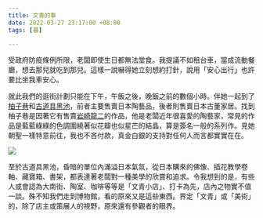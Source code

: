 ```yaml
---
title: 文青的事
date: 2022-03-27 23:17:00 +08:00
tags: [暮]

---
```


  
  
受政府防疫條例所限，老闆即使生日都無法堂食。我提議不如租台車，當成流動餐廳，想去那兒就吃到那兒。這樣一說嚇得她立刻想約打針，說用「安心出行」也許要比坐我車安心。

  
就此我們的逛街計劃只能在下午，午飯之後，晚飯之前的數個小時。伴她一起到了[柚子巷](https://www.yuzu-ro-ji.store/?lang=zh-Hant)和[古道具黑池](https://www.instagram.com/hatch%5Farea/)，前者主要售賣日本陶藝品，後者則售賣日本古董家居。找到柚子巷是因著它有售賣[岩崎龍二](https://iwasakiryuji.com/)的作品，他是老闆近年很喜愛的陶藝家，常見的作品是藍藍綠綠的色調圍繞著似花瓣也似星芒的結晶，算是簽名一般的系列作。見她朝聖一樣特意前往，我也不吝付款，真金白銀的支持對任何人而言都實實在在。

  
[![](https://blogger.googleusercontent.com/img/b/R29vZ2xl/AVvXsEhDyggS0hUEiHi-HqTWVJjh7ghVWg6xyyeldaXspHZaDfc1DE7BpXdfNpeGdcsnMXykRGrvx8rTSXOo8bTuZ84uFbJaOzp4up0hOHgvCsPuP9GUZw5zSvfGNCzbdj2mzJY0e8rmwpkqqhqHUrxRJmkyv47hy_wjISFlMvyR4Ge-FFl6lL43avLBnJYQ/s320/DSC05310.jpg)](https://blogger.googleusercontent.com/img/b/R29vZ2xl/AVvXsEhDyggS0hUEiHi-HqTWVJjh7ghVWg6xyyeldaXspHZaDfc1DE7BpXdfNpeGdcsnMXykRGrvx8rTSXOo8bTuZ84uFbJaOzp4up0hOHgvCsPuP9GUZw5zSvfGNCzbdj2mzJY0e8rmwpkqqhqHUrxRJmkyv47hy%5FwjISFlMvyR4Ge-FFl6lL43avLBnJYQ/s5509/DSC05310.jpg)
  
  
至於古道具黑池，昏暗的單位內滿溢日本氣氛，從日本購來的佛像、插花教學卷軸、藏寶箱、書架，都表達著老闆對一種美學的欣賞和追求。令我想到的是，有些人或會認為大南街、陶室、咖啡等等是「文青小店」、打卡為先，店內之物實不值一談。殊不知我們走到博物館，看的原來又是這些東西。界定「文青」或「美術」的，除了店主或策展人的視野，原來還有參觀者的眼界。
  
  
